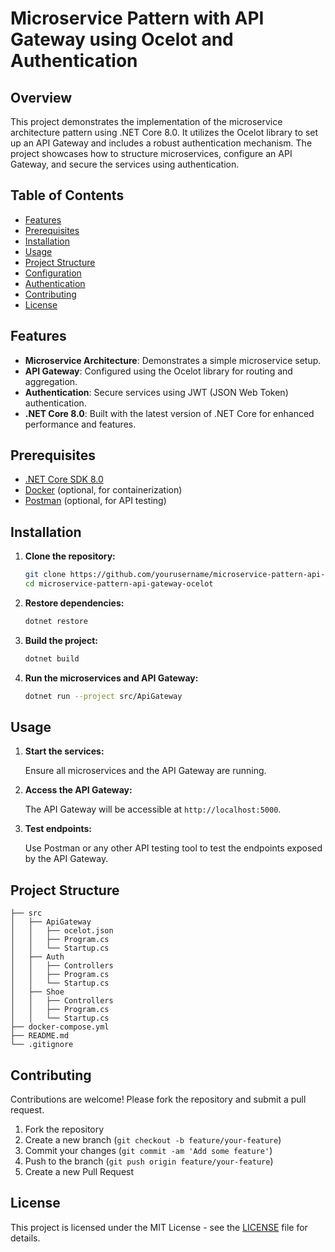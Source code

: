 # Microservice Pattern with API Gateway using Ocelot and Authentication

## Overview

This project demonstrates the implementation of the microservice architecture pattern using .NET Core 8.0. It utilizes the Ocelot library to set up an API Gateway and includes a robust authentication mechanism. The project showcases how to structure microservices, configure an API Gateway, and secure the services using authentication.

## Table of Contents

- [Features](#features)
- [Prerequisites](#prerequisites)
- [Installation](#installation)
- [Usage](#usage)
- [Project Structure](#project-structure)
- [Configuration](#configuration)
- [Authentication](#authentication)
- [Contributing](#contributing)
- [License](#license)

## Features

- **Microservice Architecture**: Demonstrates a simple microservice setup.
- **API Gateway**: Configured using the Ocelot library for routing and aggregation.
- **Authentication**: Secure services using JWT (JSON Web Token) authentication.
- **.NET Core 8.0**: Built with the latest version of .NET Core for enhanced performance and features.

## Prerequisites

- [.NET Core SDK 8.0](https://dotnet.microsoft.com/download/dotnet/8.0)
- [Docker](https://www.docker.com/products/docker-desktop) (optional, for containerization)
- [Postman](https://www.postman.com/downloads/) (optional, for API testing)

## Installation

1. **Clone the repository:**

   ```bash
   git clone https://github.com/yourusername/microservice-pattern-api-gateway-ocelot.git
   cd microservice-pattern-api-gateway-ocelot
   ```

2. **Restore dependencies:**

   ```bash
   dotnet restore
   ```

3. **Build the project:**

   ```bash
   dotnet build
   ```

4. **Run the microservices and API Gateway:**

   ```bash
   dotnet run --project src/ApiGateway
   ```

## Usage

1. **Start the services:**

   Ensure all microservices and the API Gateway are running.

2. **Access the API Gateway:**

   The API Gateway will be accessible at `http://localhost:5000`.

3. **Test endpoints:**

   Use Postman or any other API testing tool to test the endpoints exposed by the API Gateway.

## Project Structure

```plaintext
├── src
│   ├── ApiGateway
│   │   ├── ocelot.json
│   │   ├── Program.cs
│   │   └── Startup.cs
│   ├── Auth
│   │   ├── Controllers
│   │   ├── Program.cs
│   │   └── Startup.cs
│   ├── Shoe
│   │   ├── Controllers
│   │   ├── Program.cs
│   │   └── Startup.cs
├── docker-compose.yml
├── README.md
└── .gitignore
```





## Contributing

Contributions are welcome! Please fork the repository and submit a pull request.

1. Fork the repository
2. Create a new branch (`git checkout -b feature/your-feature`)
3. Commit your changes (`git commit -am 'Add some feature'`)
4. Push to the branch (`git push origin feature/your-feature`)
5. Create a new Pull Request

## License

This project is licensed under the MIT License - see the [LICENSE](LICENSE) file for details.

